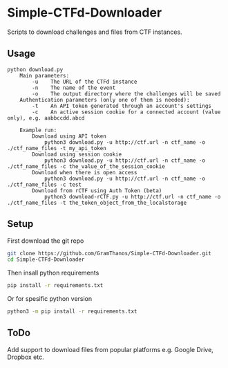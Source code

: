 # Simple-CTFd-Downloader
Scripts to download challenges and files from CTF instances.

## Usage

```
python download.py
    Main parameters:
        -u    The URL of the CTFd instance
        -n    The name of the event
        -o    The output directory where the challenges will be saved
    Authentication parameters (only one of them is needed):
        -t    An API token generated through an account's settings
        -c    An active session cookie for a connected account (value only), e.g. aabbccdd.abcd

    Example run:
        Download using API token
            python3 download.py -u http://ctf.url -n ctf_name -o ./ctf_name_files -t my_api_token
        Download using session cookie
            python3 download.py -u http://ctf.url -n ctf_name -o ./ctf_name_files -c the_value_of_the_session_cookie
        Download when there is open access
            python3 download.py -u http://ctf.url -n ctf_name -o ./ctf_name_files -c test
        Download from rCTF using Auth Token (beta)
            python3 download-rCTF.py -u http://ctf.url -n ctf_name -o ./ctf_name_files -t the_token_object_from_the_localstorage
```

## Setup
First download the git repo

```bash
git clone https://github.com/GramThanos/Simple-CTFd-Downloader.git
cd Simple-CTFd-Downloader
```

Then insall python requirements
```bash
pip install -r requirements.txt
```
Or for spesific python version
```bash
python3 -m pip install -r requirements.txt
```


## ToDo
Add support to download files from popular platforms
    e.g. Google Drive, Dropbox etc.



